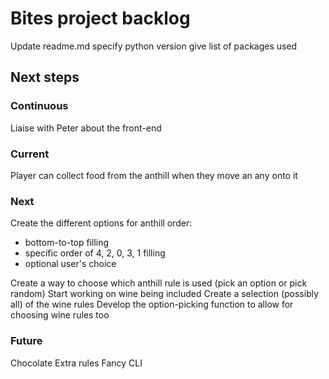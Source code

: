 # Bites project backlog

Update readme.md
  specify python version
  give list of packages used

## Next steps
### Continuous
Liaise with Peter about the front-end

### Current
Player can collect food from the anthill when they move an any onto it

### Next
Create the different options for anthill order:
  - bottom-to-top filling
  - specific order of 4, 2, 0, 3, 1 filling
  - optional user's choice

Create a way to choose which anthill rule is used (pick an option or pick random)
Start working on wine being included
Create a selection (possibly all) of the wine rules
Develop the option-picking function to allow for choosing wine rules too

### Future
Chocolate
Extra rules
Fancy CLI